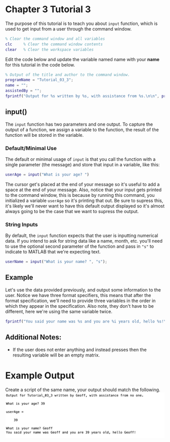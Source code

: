 # Chapter 3 Tutorial 3
The purpose of this tutorial is to teach you about `input` function, which is used to get input from a user through the command window.
```Matlab
% Clear the command window and all variables
clc     % Clear the command window contents
clear   % Clear the workspace variables
```
Edit the code below and update the variable named name with your **name** for this tutorial in the code below.
```Matlab
% Output of the title and author to the command window.
programName = "Tutorial_03_3";
name = "";
assistedBy = "";
fprintf("Output for %s written by %s, with assistance from %s.\n\n", programName, name, assistedBy)
```
## input()
The `input` function has two parameters and one output. To capture the output of a function, we assign a variable to the function, the result of the function will be stored in the variable.
### Default/Minimal Use
The default or minimal usage of `input` is that you call the function with a single parameter (the message) and store that input in a variable, like this:
```Matlab
userAge = input("What is your age? ")
```
The cursor get's placed at the end of your message so it's useful to add a space at the end of your message. Also, notice that your input gets printed to the command window, this is because by running this command, you initialized a variable `userAge` so it's printing that out. Be sure to supress this, it's likely we'll never want to have this default output displayed so it's almost always going to be the case that we want to supress the output.
### String Inputs
By default, the `input` function expects that the user is inputting numerical data. If you intend to ask for string data like a name, month, etc. you'll need to use the optional second parameter of the function and pass in `"s"` to indicate to MATLAB that we're expecting text.
```Matlab
userName = input("What is your name? ", "s");
```
## Example
Let's use the data provided previously, and output some information to the user. Notice we have three format specifiers, this means that after the format specification, we'll need to provide three variables in the order in which they appear in the specification. Also note, they don't have to be different, here we're using the same variable twice.
```Matlab
fprintf("You said your name was %s and you are %i years old, hello %s!\n\n", userName, userAge, userName)
```
## Additional Notes:
* If the user does not enter anything and instead presses <enter> then the resulting variable will be an empty matrix.
# Example Output
Create a script of the same name, your output should match the following.
![Tutorial_03_3_Expected_Output.png](images/Tutorial_03_3_Expected_Output.png)